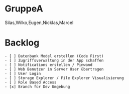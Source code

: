 # GruppeA
Silas,Wilko,Eugen,Nicklas,Marcel
# Backlog
    - [ ] Datenbank Model erstellen (Code First)
    - [ ] Zugriffsverwaltung in der App schaffen
    - [ ] Notifications erstellen / Pinwand  
    - [ ] Web Benutzer in Server User übertragen
    - [ ] User Login 
    - [ ] Storage Explorer / File Explorer Visualisierung 
    - [ ] Role Based Access
    - [x] Branch für Dev Umgebung

